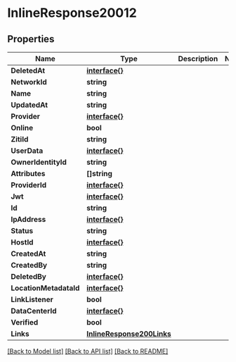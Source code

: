 # InlineResponse20012

## Properties

Name | Type | Description | Notes
------------ | ------------- | ------------- | -------------
**DeletedAt** | [**interface{}**](.md) |  | 
**NetworkId** | **string** |  | 
**Name** | **string** |  | 
**UpdatedAt** | **string** |  | 
**Provider** | [**interface{}**](.md) |  | 
**Online** | **bool** |  | 
**ZitiId** | **string** |  | 
**UserData** | [**interface{}**](.md) |  | 
**OwnerIdentityId** | **string** |  | 
**Attributes** | **[]string** |  | 
**ProviderId** | [**interface{}**](.md) |  | 
**Jwt** | [**interface{}**](.md) |  | 
**Id** | **string** |  | 
**IpAddress** | [**interface{}**](.md) |  | 
**Status** | **string** |  | 
**HostId** | [**interface{}**](.md) |  | 
**CreatedAt** | **string** |  | 
**CreatedBy** | **string** |  | 
**DeletedBy** | [**interface{}**](.md) |  | 
**LocationMetadataId** | [**interface{}**](.md) |  | 
**LinkListener** | **bool** |  | 
**DataCenterId** | [**interface{}**](.md) |  | 
**Verified** | **bool** |  | 
**Links** | [**InlineResponse200Links**](inline_response_200__links.md) |  | 

[[Back to Model list]](../README.md#documentation-for-models) [[Back to API list]](../README.md#documentation-for-api-endpoints) [[Back to README]](../README.md)


